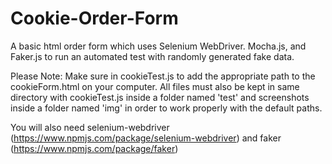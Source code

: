 # Cookie-Order-Form
A basic html order form which uses Selenium WebDriver. Mocha.js, and Faker.js to run an automated test with randomly generated fake data.

Please Note: Make sure in cookieTest.js to add the appropriate path to the cookieForm.html on your computer. All files must also be kept in same directory with cookieTest.js inside a folder named 'test' and screenshots inside a folder named 'img' in order to work properly with the default paths.

You will also need selenium-webdriver (https://www.npmjs.com/package/selenium-webdriver) and faker (https://www.npmjs.com/package/faker)

